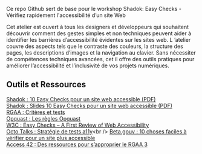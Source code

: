 Ce repo Github sert de base pour le workshop Shadok: Easy Checks - Vérifiez rapidement l'accessibilité d’un site Web

Cet atelier est ouvert à tous les designers et développeurs qui souhaitent découvrir comment des gestes simples et non techniques peuvent aider à identifier les barrières d’accessibilité évidentes sur les sites web. L ’atelier couvre des aspects tels que le contraste des couleurs, la structure des pages, les descriptions d’images et la navigation au clavier. Sans nécessiter de compétences techniques avancées, cet il offre des outils pratiques pour améliorer l’accessibilité et l’inclusivité de vos projets numériques.

## Outils et Ressources
[Shadok : 10 Easy Checks pour un site web accessible (PDF)](https://workshops.olivierguillard.dev/10-easy-checks-web-accessible.pdf) <br />
[Shadok : Slides 10 Easy Checks pour un site web accessible (PDF)](https://workshops.olivierguillard.dev/slides-10-easy-checks-web-accessible.pdf) <br />
[RGAA : Critères et tests](https://accessibilite.numerique.gouv.fr/methode/criteres-et-tests/) <br />
[Opquast : Les règles Opquast](https://checklists.opquast.com/fr/assurance-qualite-web/) <br />
[W3C : Easy Checks – A First Review of Web Accessibility](https://www.w3.org/WAI/test-evaluate/easy-checks/)<br />
[Octo Talks : Stratégie de tests a11y](https://blog.octo.com/strategie-de-tests-a11y-(pour-l'accessibilite-web))<br />
[Beta.gouv : 10 choses faciles à vérifier pour un site plus accessible](https://doc.incubateur.net/communaute/travailler-chez-beta.gouv.fr/se-former/se-former-en-ligne/formation-a-laccessibilite/10-choses-faciles-a-verifier-pour-un-site-plus-accessible) <br />
[Access 42 : Des ressources pour s’approprier le RGAA 3](https://access42.net/ressources/ressources-rgaa/)
